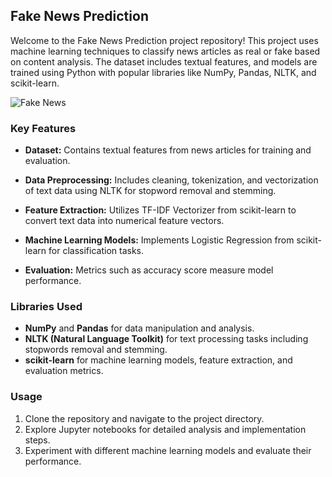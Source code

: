## Fake News Prediction

Welcome to the Fake News Prediction project repository! This project uses machine learning techniques to classify news articles as real or fake based on content analysis. The dataset includes textual features, and models are trained using Python with popular libraries like NumPy, Pandas, NLTK, and scikit-learn.

![Fake News](https://drive.google.com/uc?id=1BTx_gjZCUnMOxCGVunRzhEgi68v0mwgz)

### Key Features

- **Dataset:** Contains textual features from news articles for training and evaluation.
  
- **Data Preprocessing:** Includes cleaning, tokenization, and vectorization of text data using NLTK for stopword removal and stemming.
  
- **Feature Extraction:** Utilizes TF-IDF Vectorizer from scikit-learn to convert text data into numerical feature vectors.
  
- **Machine Learning Models:** Implements Logistic Regression from scikit-learn for classification tasks.
  
- **Evaluation:** Metrics such as accuracy score measure model performance.

### Libraries Used

- **NumPy** and **Pandas** for data manipulation and analysis.
- **NLTK (Natural Language Toolkit)** for text processing tasks including stopwords removal and stemming.
- **scikit-learn** for machine learning models, feature extraction, and evaluation metrics.

### Usage

1. Clone the repository and navigate to the project directory.
2. Explore Jupyter notebooks for detailed analysis and implementation steps.
3. Experiment with different machine learning models and evaluate their performance.
